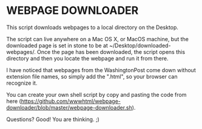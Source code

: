# WEBPAGE DOWNLOADER
This script downloads webpages to a local directory on the Desktop.

The script can live anywhere on a Mac OS X, or MacOS machine, but the downloaded page is set in stone to be at ~/Desktop/downloaded-webpages/. Once the page has been downloaded, the script opens this directory and then you locate the webpage and run it from there.

I have noticed that webpages from the WashingtonPost come down without extension file names, so simply add the ".html", so your browser can recognize it.

You can create your own shell script by copy and pasting the code from here (https://github.com/wwwhtml/webpage-downloader/blob/master/webpage-downloader.sh).

Questions? Good! You are thinking. ;)
